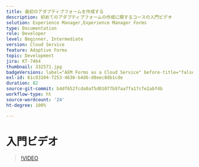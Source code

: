 ```yaml
---
title: 最初のアダプティブフォームを作成する
description: 初めてのアダプティブフォームの作成に関するコースの入門ビデオ
solution: Experience Manager,Experience Manager Forms
type: Documentation
role: Developer
level: Beginner, Intermediate
version: Cloud Service
feature: Adaptive Forms
topic: Development
jira: KT-7464
thumbnail: 332571.jpg
badgeVersions: label="AEM Forms as a Cloud Service" before-title="false"
exl-id: 61c83104-7253-4636-b4d6-d8eec8db1cde
duration: 82
source-git-commit: b4df652fcda0af5d01077b97aa7fa17cfe2abf4b
workflow-type: ht
source-wordcount: '24'
ht-degree: 100%

---
```


# 入門ビデオ


>[!VIDEO](https://video.tv.adobe.com/v/332571?quality=12&learn=on)
